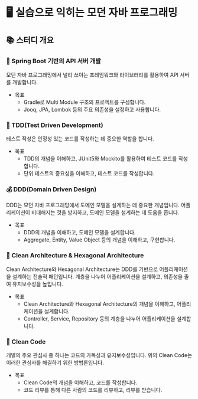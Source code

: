 # 🖥️ 실습으로 익히는 모던 자바 프로그래밍
## 📚 스터디 개요
### 🍂 Spring Boot 기반의 API 서버 개발
모던 자바 프로그래밍에서 널리 쓰이는 프레임워크와 라이브러리를 활용하여 API 서버를 개발합니다.
- 목표
  - Gradle로 Multi Module 구조의 프로젝트를 구성합니다.
  - Jooq, JPA, Lombok 등의 주요 의존성을 설정하고 사용합니다.
### 📜 TDD(Test Driven Development)
테스트 작성은 안정성 있는 코드를 작성하는 데 중요한 역할을 합니다.
- 목표
  - TDD의 개념을 이해하고, JUnit5와 Mockito를 활용하여 테스트 코드를 작성합니다.
  - 단위 테스트의 중요성을 이해하고, 테스트 코드를 작성합니다.
### 💰 DDD(Domain Driven Design)
DDD는 모던 자바 프로그래밍에서 도메인 모델을 설계하는 데 중요한 개념입니다. 어플리케이션이 비대해지는 것을 방지하고, 도메인 모델을 설계하는 데 도움을 줍니다.
- 목표
  - DDD의 개념을 이해하고, 도메인 모델을 설계합니다.
  - Aggregate, Entity, Value Object 등의 개념을 이해하고, 구현합니다.
### 🔨 Clean Architecture & Hexagonal Architecture
Clean Architecture와 Hexagonal Architecture는 DDD를 기반으로 어플리케이션을 설계하는 전술적 패턴입니다. 계층을 나누어 어플리케이션을 설계하고, 의존성을 줄여 유지보수성을 높입니다.
- 목표
  - Clean Architecture와 Hexagonal Architecture의 개념을 이해하고, 어플리케이션을 설계합니다.
  - Controller, Service, Repository 등의 계층을 나누어 어플리케이션을 설계합니다.
### 🧼 Clean Code
개발의 주요 관심사 중 하나는 코드의 가독성과 유지보수성입니다. 위의 Clean Code는 이러한 관심사를 해결하기 위한 방법론입니다.
- 목표
  - Clean Code의 개념을 이해하고, 코드를 작성합니다.
  - 코드 리뷰를 통해 다른 사람의 코드를 리뷰하고, 리뷰를 받습니다.

